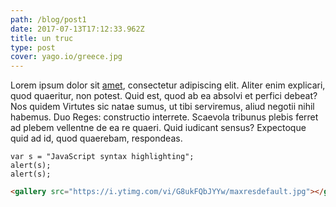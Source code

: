 ```yaml
---
path: /blog/post1
date: 2017-07-13T17:12:33.962Z
title: un truc
type: post
cover: yago.io/greece.jpg
---
```


Lorem ipsum dolor sit [amet](/blog/my-first-post/), consectetur adipiscing elit. Aliter enim explicari, quod quaeritur, non potest. Quid est, quod ab ea absolvi et perfici debeat? Nos quidem Virtutes sic natae sumus, ut tibi serviremus, aliud negotii nihil habemus. Duo Reges: constructio interrete. Scaevola tribunus plebis ferret ad plebem vellentne de ea re quaeri. Quid iudicant sensus? Expectoque quid ad id, quod quaerebam, respondeas.

<!-- <gimg src="test2.jpg" /> -->

<!-- <cimg></cimg> -->

<div><gallery sources='[
  { "src": "test.jpg", "caption": "Greece, land of the Gods" }
]'></gallery></div>

```javascript{1}
var s = "JavaScript syntax highlighting";
alert(s);
alert(s);
```

```html
<gallery src="https://i.ytimg.com/vi/G8ukFQbJYYw/maxresdefault.jpg"></gallery>
```
